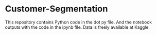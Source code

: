 # Customer-Segmentation
This repository contains Python code in the dot py file.
And the notebook outputs with the code in the ipynb file.
Data is freely available at Kaggle.
